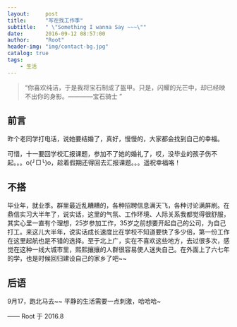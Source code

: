 ```yaml
---
layout:     post
title:      "写在找工作季"
subtitle:   " \"Something I wanna Say ~~~\""
date:       2016-09-12 08:57:00
author:     "Root"
header-img: "img/contact-bg.jpg"
catalog: true
tags:
    - 生活
---
```


> “你喜欢纯洁，于是我将宝石制成了盔甲。只是，闪耀的光芒中，却已经映不出你的身影。————宝石骑士 ”


## 前言

昨个老同学打电话，说她要结婚了，真好，慢慢的，大家都会找到自己的幸福。

可惜，十一要回学校汇报课题，参加不了她的婚礼了，哎，没毕业的孩子伤不起。。。o(╯□╰)o，趁着假期还得回去汇报课题。。。遥祝幸福咯！

## 不搭

毕业年，就业季。群里最近乱糟糟的，各种招聘信息满天飞，各种讨论满屏刷。在鼎信实习大半年了，说实话，这里的气氛、工作环境、人际关系我都觉得很舒服，其实心里一直有个理想，25岁参加工作，35岁之前想要开起自己的公司，为自己打工。来这儿大半年，说实话成长速度比在学校不知道要快了多少倍，第一份工作在这里起航也是不错的选择。至于北上广，实在不喜欢这些地方，去过很多次，感觉在这种一线大城市里，熙熙攘攘的人群很容易使人迷失自己。在外面上了六七年的学，也是时候回归建设自己的家乡了吧~~

## 后语

9月17，跑北马去~~ 平静的生活需要一点刺激，哈哈哈~


—— Root 于 2016.8


